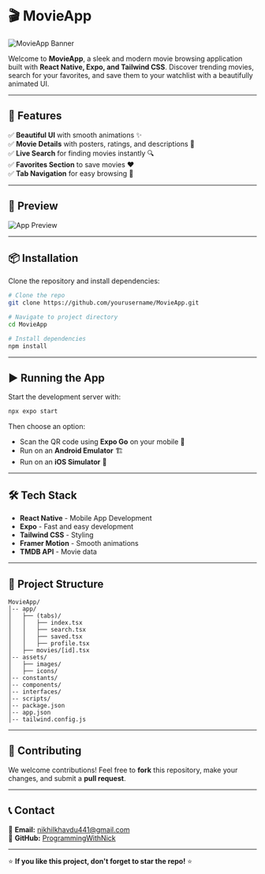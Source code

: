 # 🎬 MovieApp

![MovieApp Banner](./assets/images/banner.png)

Welcome to **MovieApp**, a sleek and modern movie browsing application built with **React Native, Expo, and Tailwind CSS**. Discover trending movies, search for your favorites, and save them to your watchlist with a beautifully animated UI.

---

## 🚀 Features

✅ **Beautiful UI** with smooth animations ✨  
✅ **Movie Details** with posters, ratings, and descriptions 🎥  
✅ **Live Search** for finding movies instantly 🔍  
✅ **Favorites Section** to save movies ❤️  
✅ **Tab Navigation** for easy browsing 📲

---

## 📸 Preview

![App Preview](./assets/images/app-preview.png)

---

## 📦 Installation

Clone the repository and install dependencies:

```bash
# Clone the repo
git clone https://github.com/yourusername/MovieApp.git

# Navigate to project directory
cd MovieApp

# Install dependencies
npm install
```

---

## ▶️ Running the App

Start the development server with:

```bash
npx expo start
```

Then choose an option:

- Scan the QR code using **Expo Go** on your mobile 📱
- Run on an **Android Emulator** 🏗️
- Run on an **iOS Simulator** 🍏

---

## 🛠️ Tech Stack

- **React Native** - Mobile App Development
- **Expo** - Fast and easy development
- **Tailwind CSS** - Styling
- **Framer Motion** - Smooth animations
- **TMDB API** - Movie data

---

## 📄 Project Structure

```
MovieApp/
│-- app/
│   ├── (tabs)/
│   │   ├── index.tsx
│   │   ├── search.tsx
│   │   ├── saved.tsx
│   │   ├── profile.tsx
│   ├── movies/[id].tsx
│-- assets/
│   ├── images/
│   ├── icons/
│-- constants/
│-- components/
│-- interfaces/
│-- scripts/
│-- package.json
│-- app.json
│-- tailwind.config.js
```

---

## 📌 Contributing

We welcome contributions! Feel free to **fork** this repository, make your changes, and submit a **pull request**.

---

## 📞 Contact

📧 **Email:** nikhilkhavdu441@gmail.com  
🐙 **GitHub:** [ProgrammingWithNick](https://github.com/ProgrammingWithNick)

---

⭐ **If you like this project, don't forget to star the repo!** ⭐

